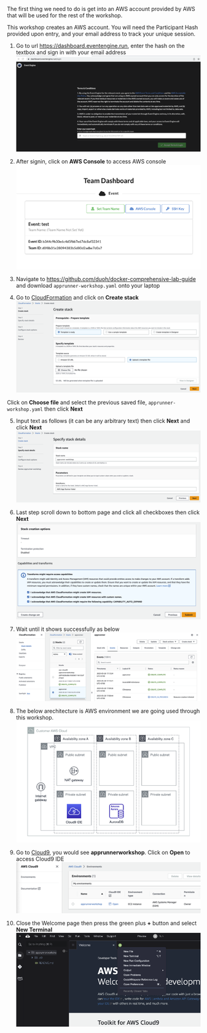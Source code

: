 The first thing we need to do is get into an AWS account provided by AWS that will be used for the rest of the workshop.

This workshop creates an AWS account. You will need the Participant Hash provided upon entry, and your email address to track your unique session.
1. Go to url https://dashboard.eventengine.run, enter the hash on the textbox and sign in with your email address
![assets](/assets/dashboard-run.png)

2. After signin, click on **AWS Console** to access AWS console
![assets](/assets/team-dashboard.png)

3. Navigate to https://github.com/duoh/docker-comprehensive-lab-guide and download `apprunner-workshop.yaml` onto your laptop

4. Go to [CloudFormation](https://ap-southeast-1.console.aws.amazon.com/cloudformation/home) and click on **Create stack**
![assets](/assets/cloudformation-step1.png)

Click on **Choose file** and select the previous saved file, `apprunner-workshop.yaml` then click **Next**

5. Input text as follows (it can be any arbitrary text) then click **Next** and click **Next**
![assets](/assets/cloudformation-step2.png)

6. Last step scroll down to bottom page and click all checkboxes then click **Next**
![assets](/assets/cloudformation-step4.png)

7. Wait until it shows successfully as below
![assets](/assets/cloudformation-complete.png)

8. The below arechitecture is AWS environment we are going used through this workshop.
![assets](/assets/aws-env-setup.png)

9. Go to [Cloud9](https://ap-southeast-1.console.aws.amazon.com/cloud9control/home), you would see **apprunnerworkshop**.
Click on **Open** to access Cloud9 IDE
![assets](/assets/cloud9-home.png)

10. Close the Welcome page then press the green plus **+** button and select **New Terminal**
![assets](/assets/cloud9-ide.png)
